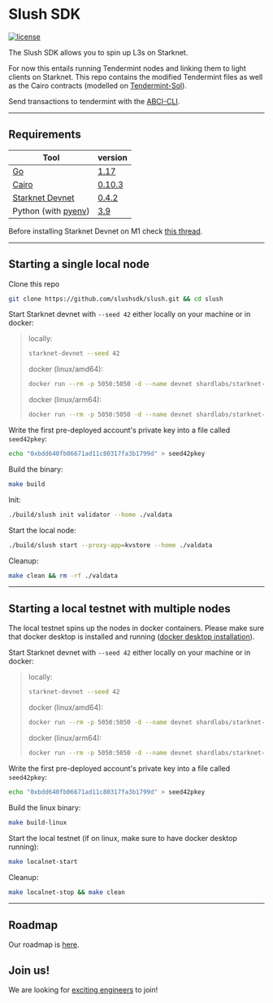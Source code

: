 # Slush SDK

[![license](https://img.shields.io/github/license/tendermint/tendermint.svg)](https://github.com/slushsdk/slush/blob/master/LICENSE)

The Slush SDK allows you to spin up L3s on Starknet.

For now this entails running Tendermint nodes and linking them to light clients on Starknet. This repo contains the modified Tendermint files as well as the Cairo contracts (modelled on [Tendermint-Sol](https://github.com/ChorusOne/tendermint-sol)).

Send transactions to tendermint with the [ABCI-CLI](https://docs.tendermint.com/v0.34/app-dev/abci-cli.html).

---

## Requirements

| Tool                                                                                 |  version                                                                       |
| -------------------------------------------------------------------------------------|--------------------------------------------------------------------------------|
| [Go](https://go.dev/doc/install)                                                     |  [1.17](https://go.dev/doc/go1.17)                                             |
| [Cairo](https://www.cairo-lang.org/docs/quickstart.html)                             |  [0.10.3](https://github.com/starkware-libs/cairo-lang/releases/tag/v0.10.3)   |
| [Starknet Devnet](https://shard-labs.github.io/starknet-devnet/docs/intro#install)   |  [0.4.2](https://github.com/Shard-Labs/starknet-devnet/releases/tag/v0.4.2)    |
| Python (with [pyenv](https://github.com/pyenv/pyenv))                                |  [3.9](https://www.python.org/downloads/release/python-390/)                   |

Before installing Starknet Devnet on M1 check [this thread](https://github.com/OpenZeppelin/nile/issues/22).

---

## Starting a single local node

Clone this repo
```sh
git clone https://github.com/slushsdk/slush.git && cd slush
```
Start Starknet devnet with `--seed 42` either locally on your machine or in docker:
>locally:
>```sh
>starknet-devnet --seed 42
>```
>docker (linux/amd64):
>```sh
>docker run --rm -p 5050:5050 -d --name devnet shardlabs/starknet-devnet --seed 42
>```
>docker (linux/arm64):
>```sh
>docker run --rm -p 5050:5050 -d --name devnet shardlabs/starknet-devnet:latest-arm --seed 42
>```

Write the first pre-deployed account's private key into a file called `seed42pkey`:
```sh
echo "0xbdd640fb06671ad11c80317fa3b1799d" > seed42pkey
```

Build the binary:
```sh
make build
```

Init:
```sh
./build/slush init validator --home ./valdata
```

Start the local node:
```sh
./build/slush start --proxy-app=kvstore --home ./valdata
```

Cleanup:
```sh
make clean && rm -rf ./valdata
```

---

## Starting a local testnet with multiple nodes

The local testnet spins up the nodes in docker containers. Please make sure that docker desktop is installed and running ([docker desktop installation](https://www.docker.com/products/docker-desktop)).

Start Starknet devnet with `--seed 42` either locally on your machine or in docker:
>locally:
>```sh
>starknet-devnet --seed 42
>```
>docker (linux/amd64):
>```sh
>docker run --rm -p 5050:5050 -d --name devnet shardlabs/starknet-devnet --seed 42
>```
>docker (linux/arm64):
>```sh
>docker run --rm -p 5050:5050 -d --name devnet shardlabs/starknet-devnet:latest-arm --seed 42
>```

Write the first pre-deployed account's private key into a file called `seed42pkey`:
```sh
echo "0xbdd640fb06671ad11c80317fa3b1799d" > seed42pkey
```

Build the linux binary:
```sh
make build-linux
```

Start the local testnet (if on linux, make sure to have docker desktop running):
```sh
make localnet-start
```

Cleanup:
```sh
make localnet-stop && make clean
```

---

## Roadmap

Our roadmap is [here](https://geometry.xyz/notebook/the-road-to-slush).

## Join us!
We are looking for [exciting engineers](https://slush.dev/careers) to join!
